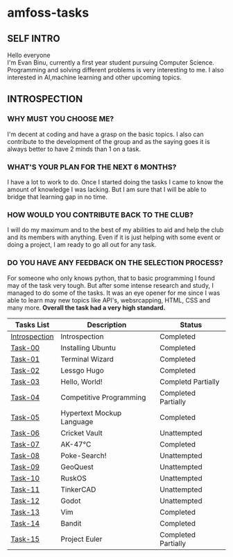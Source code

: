# amfoss-tasks

## SELF INTRO
Hello everyone<br>
I'm Evan Binu, currently a first year student pursuing Computer Science. Programming and solving different problems is very interesting to me. I also interested in AI,machine learning and other upcoming topics.

## INTROSPECTION
### WHY MUST YOU CHOOSE ME?
I'm decent at coding and have a grasp on the basic topics. I also can contribute to the development of the group and as the saying goes it is always better to have 2 minds than 1 on a task.
### WHAT'S YOUR PLAN FOR THE NEXT 6 MONTHS?
I have a lot to work to do. Once I started doing the tasks I came to know the amount of knowledge I was lacking. But I am sure that I will be able to bridge that learning gap in no time.
### HOW WOULD YOU CONTRIBUTE BACK TO THE CLUB?
I will do my maximum and to the best of my abilities to aid and help the club and its members with anything. Even if it is just helping with some event or doing a project, I am ready to go all out for any task.
### DO YOU HAVE ANY FEEDBACK ON THE SELECTION PROCESS?
For someone who only knows python, that to basic programming I found may of the task very tough. But after some intense research and study, I managed to do some of the tasks. It was an eye opener for me since I was able to learn may new topics like API's, websrcapping, HTML, CSS and many more.<b>
Overall the task had a very high standard.

**Tasks List**|**Description**|**Status**
--------------|---------------|---------------
[Introspection](https://github.com/RuijerdSuperdia/amfoss_Tasks)|Introspection|Completed
[Task-00](https://github.com/RuijerdSuperdia/amfoss_Tasks/blob/main/SOLUTION.md)|Installing Ubuntu|Completed
[Task-01](https://github.com/RuijerdSuperdia/amfoss_Tasks/tree/main/task01/codes)|Terminal Wizard|Completed
[Task-02](https://github.com/RuijerdSuperdia/amfoss_Tasks/tree/main/task02)|Lessgo Hugo|Completed
[Task-03](https://github.com/RuijerdSuperdia/amfoss_Tasks/tree/main/task03)|Hello, World!|Completd Partially
[Task-04](https://github.com/RuijerdSuperdia/amfoss_Tasks/tree/main/task04)|Competitive Programming|Completed Partially
[Task-05](https://github.com/RuijerdSuperdia/amfoss_Tasks/tree/main/task05)|Hypertext Mockup Language|Completed
[Task-06](https://github.com/RuijerdSuperdia/amfoss_Tasks/tree/main/task06)|Cricket Vault|Unattempted
[Task-07](https://github.com/RuijerdSuperdia/amfoss_Tasks/tree/main/task07)|AK-47℃|Completed
[Task-08](https://github.com/RuijerdSuperdia/amfoss_Tasks/tree/main/task08)|Poke-Search!|Unattempted
[Task-09](https://github.com/RuijerdSuperdia/amfoss_Tasks/tree/main/task09)|GeoQuest|Unattempted
[Task-10](https://github.com/RuijerdSuperdia/amfoss_Tasks/tree/main/task10)|RuskOS|Unattempted
[Task-11](https://github.com/RuijerdSuperdia/amfoss_Tasks/tree/main/task11)|TinkerCAD|Unattempted
[Task-12](https://github.com/RuijerdSuperdia/amfoss_Tasks/tree/main/task12)|Godot|Unattempted
[Task-13](https://github.com/RuijerdSuperdia/amfoss_Tasks/tree/main/task13)|Vim|Completed
[Task-14](https://github.com/RuijerdSuperdia/amfoss_Tasks/tree/main/task14)|Bandit|Completed
[Task-15](https://github.com/RuijerdSuperdia/amfoss_Tasks/tree/main/task15)|Project Euler|Completed Partially
